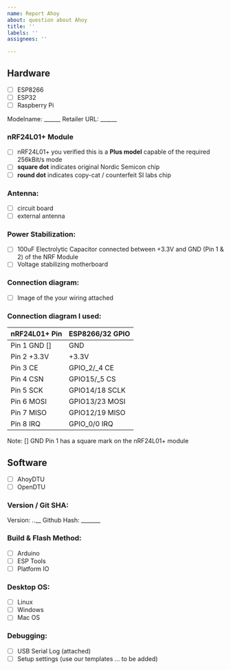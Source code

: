 ```yaml
---
name: Report Ahoy
about: question about Ahoy
title: ''
labels: ''
assignees: ''

---
```


## Hardware
  * [ ] ESP8266
  * [ ] ESP32
  * [ ] Raspberry Pi

Modelname: ______
Retailer URL: ______

### nRF24L01+ Module
* [ ] nRF24L01+ you verified this is a **Plus model** capable of the required 256kBit/s mode
* [ ] **square dot** indicates original Nordic Semicon chip 
* [ ] **round dot** indicates copy-cat / counterfeit SI labs chip

### Antenna:
* [ ] circuit board
* [ ] external antenna

### Power Stabilization:
* [ ]  100uF Electrolytic Capacitor 
connected between +3.3V and GND (Pin 1 & 2) of the NRF Module
* [ ] Voltage stabilizing motherboard

### Connection diagram:
* [ ] Image of the your wiring attached

### Connection diagram I used:
| nRF24L01+ Pin | ESP8266/32 GPIO |
| ------------- | --------------- |
| Pin 1 GND []  |  GND            |
| Pin 2 +3.3V   |  +3.3V          |
| Pin 3 CE      | GPIO_2/_4 CE    |
| Pin 4 CSN     | GPIO15/_5 CS    |
| Pin 5 SCK     | GPIO14/18 SCLK  |
| Pin 6 MOSI    | GPIO13/23 MOSI  |
| Pin 7 MISO    | GPIO12/19 MISO  |
| Pin 8 IRQ     | GPIO_0/0 IRQ    |

Note: [] GND Pin 1 has a square mark on the nRF24L01+ module

## Software
* [ ] AhoyDTU
* [ ] OpenDTU

### Version / Git SHA: 
Version: _._.__
Github Hash: _______

### Build & Flash Method:
* [ ] Arduino
* [ ] ESP Tools
* [ ] Platform IO

### Desktop OS:
* [ ] Linux
* [ ] Windows
* [ ] Mac OS

### Debugging:
* [ ] USB Serial Log (attached)
* [ ] Setup settings (use our templates ... to be added)
